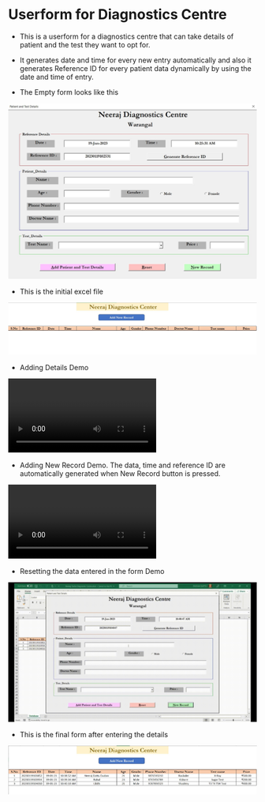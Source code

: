 # Userform for Diagnostics Centre

- This is a userform for a diagnostics centre that can take details of patient and the test they want to opt for.

- It generates date and time for every new entry automatically and also it generates Reference ID for every patient data dynamically by  using the date and time of entry.

- The Empty form looks like this

![emptyform](/Screenshots/Empty%20Form.jpeg)

- This is the initial excel file

![initialfile](/Screenshots/initial%20form.jpeg)

- Adding Details Demo

![addingdetails](https://github.com/Dudam-Neeraj-Dattu/userform-for-diagnostics-centre/blob/master/Screenshots/Add%20details.mp4)

- Adding New Record Demo. The data, time and reference ID are automatically generated when New Record button is pressed.

![newrecord](/Screenshots/New%20Record.mp4)

- Resetting the data entered in the form Demo

![reset](/Screenshots/Reset.gif)

- This is the final form after entering the details

![finalform](/Screenshots/final%20form.jpeg)
